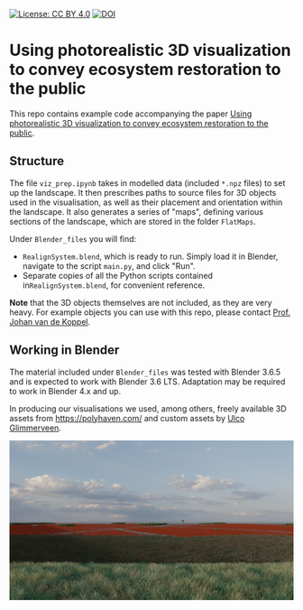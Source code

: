 [![License: CC BY 4.0](https://img.shields.io/badge/License-CC_BY_4.0-lightgrey.svg)](https://creativecommons.org/licenses/by/4.0/) [![DOI](https://zenodo.org/badge/DOI/10.5281/zenodo.14008586.svg)](https://doi.org/10.5281/zenodo.14008586)

# Using photorealistic 3D visualization to convey ecosystem restoration to the public

This repo contains example code accompanying the paper [Using photorealistic 3D visualization to convey ecosystem restoration to the public](https://doi.org/10.3389/fclim.2025.1525331).

## Structure

The file `viz_prep.ipynb` takes in modelled data (included `*.npz` files) to set up the landscape. It then prescribes paths to source files for 3D objects used in the visualisation, as well as their placement and orientation within the landscape. It also generates a series of "maps", defining various sections of the landscape, which are stored in the folder `FlatMaps`.

Under `Blender_files` you will find:
- `RealignSystem.blend`, which is ready to run. Simply load it in Blender, navigate to the script `main.py`, and click "Run".
- Separate copies of all the Python scripts contained in`RealignSystem.blend`, for convenient reference.

**Note** that the 3D objects themselves are not included, as they are very heavy. For example objects you can use with this repo, please contact [Prof. Johan van de Koppel](mailto:johan.van.de.koppel@nioz.nl).

## Working in Blender

The material included under `Blender_files` was tested with Blender 3.6.5 and is expected to work with Blender 3.6 LTS. Adaptation may be required to work in Blender 4.x and up.

In producing our visualisations we used, among others, freely available 3D assets from https://polyhaven.com/ and custom assets by [Ulco Glimmerveen](https://gallery.ulco-art.nl/).

![Red Beach visualisation](Red_Beach_visualisation.jpg)